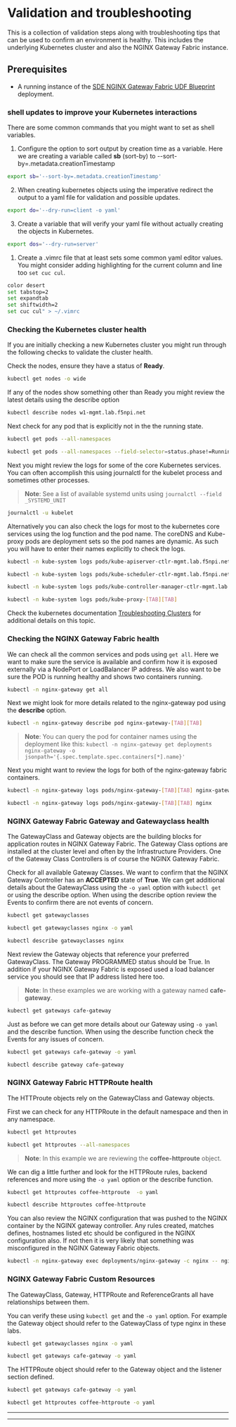 # Validation and troubleshooting

This is a collection of validation steps along with troubleshooting tips that can be used to confirm an environment is healthy.  This includes the underlying Kubernetes cluster and also the NGINX Gateway Fabric instance.

## Prerequisites

* A running instance of the [SDE NGINX Gateway Fabric UDF Blueprint](https://udf.f5.com/b/d2617e7e-018f-4c9a-a15f-09ca55ae8a37) deployment.

### shell updates to improve your Kubernetes interactions

There are some common commands that you might want to set as shell variables.

1. Configure the option to sort output by creation time as a variable.  Here we are creating a variable called **sb** (sort-by) to --sort-by=.metadata.creationTimestamp

```bash
export sb='--sort-by=.metadata.creationTimestamp'
```

2. When creating kubernetes objects using the imperative redirect the output to a yaml file for validation and possible updates.

```bash
export do='--dry-run=client -o yaml'
```

3. Create a variable that will verify your yaml file without actually creating the objects in Kubernetes.

```bash
export dos='--dry-run=server'
```
1. Create a .vimrc file that at least sets some common yaml editor values.  You might consider adding highlighting for the current column and line too `set cuc cul`.

```bash
color desert
set tabstop=2
set expandtab
set shiftwidth=2
set cuc cul" > ~/.vimrc
```

### Checking the Kubernetes cluster health

If you are initially checking a new Kubernetes cluster you might run through the following checks to validate the cluster health.

Check the nodes, ensure they have a status of **Ready**.

```bash
kubectl get nodes -o wide
```

If any of the nodes show something other than Ready you might review the latest details using the describe option

```bash
kubectl describe nodes w1-mgmt.lab.f5npi.net
```

Next check for any pod that is explicitly not in the the running state.

```bash
kubectl get pods --all-namespaces
```

```bash
kubectl get pods --all-namespaces --field-selector=status.phase!=Running
```

Next you might review the logs for some of the core Kubernetes services.  You can often accomplish this using journalctl for the kubelet process and sometimes other processes.

>**Note**: See a list of available systemd units using `journalctl --field _SYSTEMD_UNIT`

```bash
journalctl -u kubelet
```

Alternatively you can also check the logs for most to the kubernetes core services using the log function and the pod name. The coreDNS and Kube-proxy pods are deployment sets so the pod names are dynamic.  As such you will have to enter their names explicitly to check the logs.

```bash
kubectl -n kube-system logs pods/kube-apiserver-ctlr-mgmt.lab.f5npi.net
```

```bash
kubectl -n kube-system logs pods/kube-scheduler-ctlr-mgmt.lab.f5npi.net
```

```bash
kubectl -n kube-system logs pods/kube-controller-manager-ctlr-mgmt.lab.f5npi.net
```

```bash
kubectl -n kube-system logs pods/kube-proxy-[TAB][TAB]
```

Check the kubernetes documentation [Troubleshooting Clusters](https://kubernetes.io/docs/tasks/debug/debug-cluster/) for additional details on this topic.

### Checking the NGINX Gateway Fabric health

We can check all the common services and pods using `get all`.  Here we want to make sure the service is available and confirm how it is exposed externally via a NodePort or LoadBalancer IP address.  We also want to be sure the POD is running healthy and shows two containers running.

```bash
kubectl -n nginx-gateway get all
```

Next we might look for more details related to the nginx-gateway pod using the **describe** option.

```bash
kubectl -n nginx-gateway describe pod nginx-gateway-[TAB][TAB]
```

>**Note**: You can query the pod for container names using the deployment like this: `kubectl -n nginx-gateway get deployments nginx-gateway -o jsonpath='{.spec.template.spec.containers[*].name}'​`

Next you might want to review the logs for both of the nginx-gateway fabric containers.

```bash
kubectl -n nginx-gateway logs pods/nginx-gateway-[TAB][TAB] nginx-gateway
```
```bash
kubectl -n nginx-gateway logs pods/nginx-gateway-[TAB][TAB] nginx
```

### NGINX Gateway Fabric Gateway and Gatewayclass health

The GatewayClass and Gateway objects are the building blocks for application routes in NGINX Gateway Fabric.  The Gateway Class options are installed at the cluster level and often by the Infrastructure Providers.  One of the Gateway Class Controllers is of course the NGINX Gateway Fabric.

Check for all available Gateway Classes.  We want to confirm that the NGINX Gateway Controller has an **ACCEPTED** state of **True**. We can get additional details about the GatewayClass using the `-o yaml` option with `kubectl get` or using the describe option.  When using the describe option review the Events to confirm there are not events of concern.

```bash
kubectl get gatewayclasses
```
```bash
kubectl get gatewayclasses nginx -o yaml
```
```bash
kubectl describe gatewayclasses nginx
```

Next review the Gateway objects that reference your preferred GatewayClass.  The Gateway PROGRAMMED status should be True.  In addition if your NGINX Gateway Fabric is exposed used a load balancer service you should see that IP address listed here too.

>**Note**: In these examples we are working with a gateway named **cafe-gateway**.

```bash
kubectl get gateways cafe-gateway
```

Just as before we can get more details about our Gateway using `-o yaml` and the describe function.  When using the describe function check the Events for any issues of concern.

```bash
kubectl get gateways cafe-gateway -o yaml
```
```bash
kubectl describe gateway cafe-gateway
```

### NGINX Gateway Fabric HTTPRoute health

The HTTProute objects rely on the GatewayClass and Gateway objects.

First we can check for any HTTPRoute in the default namespace and then in any namespace.

```bash
kubectl get httproutes
```
```bash
kubectl get httproutes --all-namespaces
```

>**Note**: In this example we are reviewing the **coffee-httproute** object.

We can dig a little further and look for the HTTPRoute rules, backend references and more using the `-o yaml` option or the describe function.

```bash
kubectl get httproutes coffee-httproute  -o yaml
```
```bash
kubectl describe httproutes coffee-httproute
```

You can also review the NGINX configuration that was pushed to the NGINX container by the NGINX gateway controller. Any rules created, matches defines, hostnames listed etc should be configured in the NGINX configuration also.  If not then it is very likely that something was misconfigured in the NGINX Gateway Fabric objects.

```bash
kubectl -n nginx-gateway exec deployments/nginx-gateway -c nginx -- nginx -T
```

### NGINX Gateway Fabric Custom Resources

The GatewayClass, Gateway, HTTPRoute and ReferenceGrants all have relationships between them.

You can verify these using `kubectl get` and the `-o yaml` option.  For example the Gateway object should refer to the GatewayClass of type nginx in these labs.

```bash
kubectl get gatewayclasses nginx -o yaml
```
```bash
kubectl get gateways cafe-gateway -o yaml
```

The HTTPRoute object should refer to the Gateway object and the listener section defined.

```bash
kubectl get gateways cafe-gateway -o yaml
```
```bash
kubectl get httproutes coffee-httproute -o yaml
```

___
___
